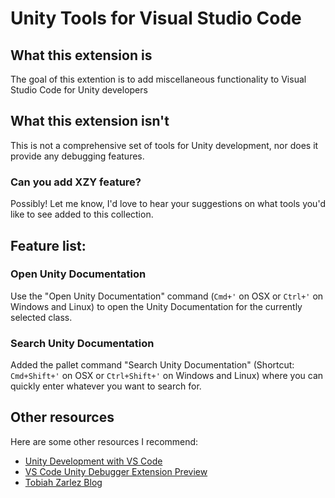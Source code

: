# Unity Tools for Visual Studio Code
## What this extension is

The goal of this extention is to add miscellaneous functionality to Visual Studio Code for Unity developers

## What this extension isn't

This is not a comprehensive set of tools for Unity development, nor does it provide any debugging features.

### Can you add XZY feature?

Possibly! Let me know, I'd love to hear your suggestions on what tools you'd like to see added to this collection.

## Feature list:
### Open Unity Documentation
Use the "Open Unity Documentation" command (`Cmd+'` on OSX or `Ctrl+'` on Windows and Linux) to open the Unity Documentation for the currently selected class.

### Search Unity Documentation
Added the pallet command "Search Unity Documentation" (Shortcut: `Cmd+Shift+'` on OSX or `Ctrl+Shift+'` on Windows and Linux) where you can quickly enter whatever you want to search for.

## Other resources

Here are some other resources I recommend:

* [Unity Development with VS Code](https://code.visualstudio.com/docs/runtimes/unity)
* [VS Code Unity Debugger Extension Preview](http://forum.unity3d.com/threads/vs-code-unity-debugger-extension-preview.369775/)
* [Tobiah Zarlez Blog](http://www.TobiahZ.com)